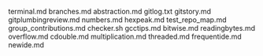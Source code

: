 terminal.md
branches.md
abstraction.md
gitlog.txt
gitstory.md
gitplumbingreview.md
numbers.md
hexpeak.md
test_repo_map.md
group_contributions.md
checker.sh
gcctips.md
bitwise.md
readingbytes.md
overflow.md
cdouble.md
multiplication.md
threaded.md
frequentide.md
newide.md
